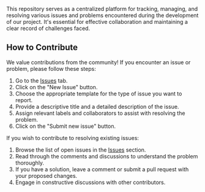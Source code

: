 

This repository serves as a centralized platform for tracking, managing, and resolving various issues and problems encountered during the development of our project. It's essential for effective collaboration and maintaining a clear record of challenges faced.

## How to Contribute

We value contributions from the community! If you encounter an issue or problem, please follow these steps:

1. Go to the [Issues](https://github.com/yourusername/issues-and-problems/issues) tab.
2. Click on the "New Issue" button.
3. Choose the appropriate template for the type of issue you want to report.
4. Provide a descriptive title and a detailed description of the issue.
5. Assign relevant labels and collaborators to assist with resolving the problem.
6. Click on the "Submit new issue" button.

If you wish to contribute to resolving existing issues:

1. Browse the list of open issues in the [Issues](https://github.com/yourusername/issues-and-problems/issues) section.
2. Read through the comments and discussions to understand the problem thoroughly.
3. If you have a solution, leave a comment or submit a pull request with your proposed changes.
4. Engage in constructive discussions with other contributors.
   
